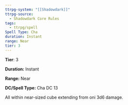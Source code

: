```yaml
---
ttrpg-system: "[[Shadowdark]]"
ttrpg-source:
  - Shadowdark Core Rules
tags:
  - ttrpg/spell
Spell Type: Cha
duration: Instant
range: Near
tier: 3
---
```

**Tier**: 3

**Duration:** Instant

**Range:** Near

**DC/Spell Type:** Cha DC 13

All within near-sized cube extending from oni 3d6 damage. 